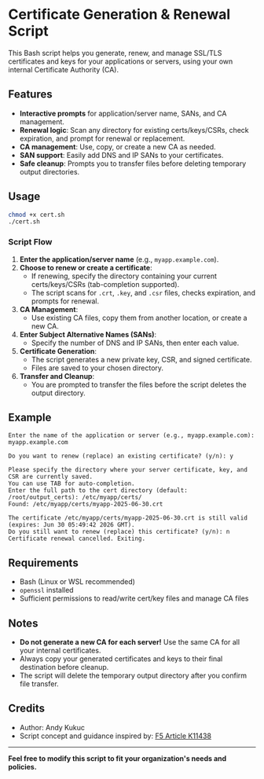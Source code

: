 # Certificate Generation & Renewal Script

This Bash script helps you generate, renew, and manage SSL/TLS certificates and keys for your applications or servers, using your own internal Certificate Authority (CA).

## Features

- **Interactive prompts** for application/server name, SANs, and CA management.
- **Renewal logic**: Scan any directory for existing certs/keys/CSRs, check expiration, and prompt for renewal or replacement.
- **CA management**: Use, copy, or create a new CA as needed.
- **SAN support**: Easily add DNS and IP SANs to your certificates.
- **Safe cleanup**: Prompts you to transfer files before deleting temporary output directories.

## Usage

```bash
chmod +x cert.sh
./cert.sh
```

### Script Flow

1. **Enter the application/server name** (e.g., `myapp.example.com`).
2. **Choose to renew or create a certificate**:
    - If renewing, specify the directory containing your current certs/keys/CSRs (tab-completion supported).
    - The script scans for `.crt`, `.key`, and `.csr` files, checks expiration, and prompts for renewal.
3. **CA Management**:
    - Use existing CA files, copy them from another location, or create a new CA.
4. **Enter Subject Alternative Names (SANs)**:
    - Specify the number of DNS and IP SANs, then enter each value.
5. **Certificate Generation**:
    - The script generates a new private key, CSR, and signed certificate.
    - Files are saved to your chosen directory.
6. **Transfer and Cleanup**:
    - You are prompted to transfer the files before the script deletes the output directory.

## Example

```text
Enter the name of the application or server (e.g., myapp.example.com): myapp.example.com

Do you want to renew (replace) an existing certificate? (y/n): y

Please specify the directory where your server certificate, key, and CSR are currently saved.
You can use TAB for auto-completion.
Enter the full path to the cert directory (default: /root/output_certs): /etc/myapp/certs/
Found: /etc/myapp/certs/myapp-2025-06-30.crt

The certificate /etc/myapp/certs/myapp-2025-06-30.crt is still valid (expires: Jun 30 05:49:42 2026 GMT).
Do you still want to renew (replace) this certificate? (y/n): n
Certificate renewal cancelled. Exiting.
```

## Requirements

- Bash (Linux or WSL recommended)
- `openssl` installed
- Sufficient permissions to read/write cert/key files and manage CA files

## Notes

- **Do not generate a new CA for each server!** Use the same CA for all your internal certificates.
- Always copy your generated certificates and keys to their final destination before cleanup.
- The script will delete the temporary output directory after you confirm file transfer.

## Credits

- Author: Andy Kukuc
- Script concept and guidance inspired by: [F5 Article K11438](https://my.f5.com/manage/s/article/K11438)

---

**Feel free to modify this script to fit your organization's needs and policies.**